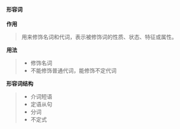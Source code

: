 #### 形容词

**作用**

> 用来修饰名词和代词，表示被修饰词的性质、状态、特征或属性。

**用法**

> + 修饰名词
> + 不能修饰普通代词，能修饰不定代词

**形容词结构**

> + 介词短语
> + 定语从句
> + 分词
> + 不定式

